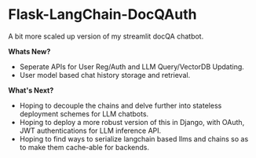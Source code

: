 # Flask-LangChain-DocQAuth

A bit more scaled up version of my streamlit docQA chatbot. 

**Whats New?**
- Seperate APIs for User Reg/Auth and LLM Query/VectorDB Updating.
- User model based chat history storage and retrieval.

**What's Next?** 
- Hoping to decouple the chains and delve further into stateless deployment schemes for LLM chatbots.
- Hoping to deploy a more robust version of this in Django, with OAuth, JWT authentications for LLM inference API.
- Hoping to find ways to serialize langchain based llms and chains so as to make them cache-able for backends.
